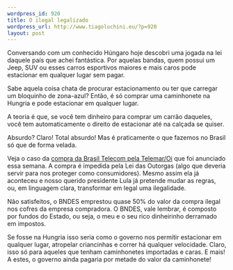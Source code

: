 ```yaml
--- 
wordpress_id: 920
title: O ilegal legalizado
wordpress_url: http://www.tiagoluchini.eu/?p=920
layout: post
---
```

Conversando com um conhecido Húngaro hoje descobri uma jogada na lei daquele país que achei fantástica. Por aquelas bandas, quem possui um Jeep, SUV ou esses carros esportivos maiores e mais caros pode estacionar em qualquer lugar sem pagar.

Sabe aquela coisa chata de procurar estacionamento ou ter que carregar um bloquinho de zona-azul? Então, é só comprar uma caminhonete na Hungria e pode estacionar em qualquer lugar.

A teoria é que, se você tem dinheiro para comprar um carrão daqueles, você tem automaticamente o direito de estacionar até na calçada se quiser.

Absurdo? Claro! Total absurdo! Mas é praticamente o que fazemos no Brasil só que de forma velada.

Veja o caso da <a href="http://josiasdesouza.folha.blog.uol.com.br/arch2008-04-20_2008-04-26.html#2008_04-26_03_33_26-10045644-0" target="_blank">compra da Brasil Telecom pela Telemar/Oi</a> que foi anunciado essa semana. A compra é impedida pela Lei das Outorgas (algo que deveria servir para nos proteger como consumidores). Mesmo assim ela já aconteceu e nosso querido presidente Lula já pretende mudar as regras, ou, em linguagem clara, transformar em legal uma ilegalidade.

Não satisfeitos, o BNDES emprestou quase 50% do valor da compra ilegal nos cofres da empresa compradora. O BNDES, vale lembrar, é composto por fundos do Estado, ou seja, o meu e o seu rico dinheirinho derramado em impostos.

Se fosse na Hungria isso seria como o governo nos permitir estacionar em qualquer lugar, atropelar criancinhas e correr há qualquer velocidade. Claro, isso só para aqueles que tenham caminhonetes importadas e caras. E mais! A estes, o governo ainda pagaria por metade do valor da caminhonete!
